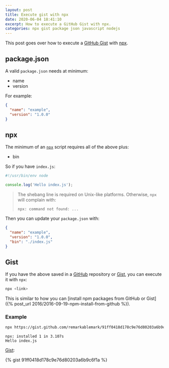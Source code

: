 ```yaml
---
layout: post
title: Execute gist with npx
date: 2020-06-04 18:41:10
excerpt: How to execute a GitHub Gist with npx.
categories: npx gist package json javascript nodejs
---
```


This post goes over how to execute a [GitHub Gist](https://gist.github.com/) with [npx](https://docs.npmjs.com/cli/v7/commands/npx).

## package.json

A valid `package.json` needs at minimum:

- name
- version

For example:

```json
{
  "name": "example",
  "version": "1.0.0"
}
```

## npx

The minimum of an [`npx`](https://www.npmjs.com/package/npx) script requires all of the above plus:

- bin

So if you have `index.js`:

```js
#!/usr/bin/env node

console.log('Hello index.js');
```

> The shebang line is required on Unix-like platforms. Otherwise, `npx` will complain with:
>
> ```
> npx: command not found: ...
> ```

Then you can update your `package.json` with:

```json
{
  "name": "example",
  "version": "1.0.0",
  "bin": "./index.js"
}
```

## Gist

If you have the above saved in a [GitHub](https://github.com/) repository or [Gist](https://gist.github.com/), you can execute it with `npx`:

```sh
npx <link>
```

This is similar to how you can [install npm packages from GitHub or Gist]({% post_url 2016/2016-09-19-npm-install-from-github %}).

### Example

```sh
npx https://gist.github.com/remarkablemark/91ff0418d178c9e76d80203a6b9c6f1a
```

```
npx: installed 1 in 3.107s
Hello index.js
```

[Gist](https://gist.github.com/remarkablemark/91ff0418d178c9e76d80203a6b9c6f1a):

{% gist 91ff0418d178c9e76d80203a6b9c6f1a %}
